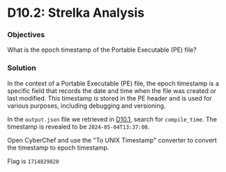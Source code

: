 # D10.2: Strelka Analysis

### Objectives
What is the epoch timestamp of the Portable Executable (PE) file?

### Solution
In the context of a Portable Executable (PE) file, the epoch timestamp is a specific field that records the date and time when the file was created or last modified. This timestamp is stored in the PE header and is used for various purposes, including debugging and versioning.

In the `output.json` file we retrieved in [D10.1](D10.1.md), search for `compile_time`. The timestamp is revealed to be `2024-05-04T13:37:00`.

Open CyberChef and use the "To UNIX Timestamp" converter to convert the timestamp to epoch timestamp.

Flag is `1714829820`
